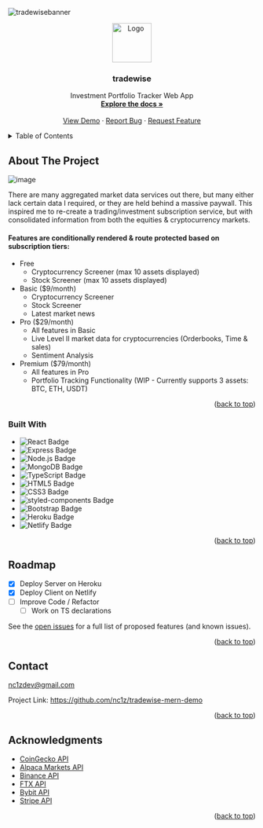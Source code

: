 <a name="readme-top"></a>

<!-- PROJECT LOGO -->
![tradewisebanner](https://user-images.githubusercontent.com/111836326/195963686-30870b98-6022-4fe4-a6d6-f5966585b5a4.png)
<br />

<div align="center">
  <a href="https://github.com/nc1z/tradewise-mern-demo/">
  <img src="https://user-images.githubusercontent.com/111836326/195963831-76301651-ac10-4aea-b9db-b2164e945e77.png" alt="Logo" width="80" height="80">
  </a>
<h3 align="center">tradewise</h3>

  <p align="center">
    Investment Portfolio Tracker Web App
    <br />
    <a href="https://github.com/nc1z/tradewise-mern-demo/"><strong>Explore the docs »</strong></a>
    <br />
    <br />
    <a href="https://github.com/nc1z/tradewise-mern-demo/">View Demo</a>
    ·
    <a href="https://github.com/nc1z/tradewise-mern-demo//issues">Report Bug</a>
    ·
    <a href="https://github.com/nc1z/tradewise-mern-demo//issues">Request Feature</a>
  </p>
</div>

<!-- TABLE OF CONTENTS -->
<details>
  <summary>Table of Contents</summary>
  <ol>
    <li>
      <a href="#about-the-project">About The Project</a>
      <ul>
        <li><a href="#built-with">Built With</a></li>
      </ul>
    </li>
    <li><a href="#roadmap">Roadmap</a></li>
    <li><a href="#contact">Contact</a></li>
    <li><a href="#acknowledgments">Acknowledgments</a></li>
  </ol>
</details>

<!-- ABOUT THE PROJECT -->
## About The Project

![image](https://user-images.githubusercontent.com/111836326/195963475-2ff0d3c5-9ebe-42f4-a4fa-675132cc7b73.png)

There are many aggregated market data services out there, but many either lack certain data I required, or they are held behind a massive paywall. This inspired me to re-create a trading/investment subscription service, but with consolidated information from both the equities & cryptocurrency markets.

<h4>Features are conditionally rendered & route protected based on subscription tiers:</h4>

- Free
  - Cryptocurrency Screener (max 10 assets displayed)
  - Stock Screener (max 10 assets displayed)
- Basic ($9/month)
  - Cryptocurrency Screener
  - Stock Screener
  - Latest market news
- Pro ($29/month)
  - All features in Basic
  - Live Level II market data for cryptocurrencies (Orderbooks, Time & sales)
  - Sentiment Analysis
- Premium ($79/month)
  - All features in Pro
  - Portfolio Tracking Functionality (WIP - Currently supports 3 assets: BTC, ETH, USDT)
  
<p align="right">(<a href="#readme-top">back to top</a>)</p>


<!-- BUILT WITH -->
### Built With

* ![React Badge](https://img.shields.io/badge/React-61DAFB?logo=react&logoColor=000&style=for-the-badge)
* ![Express Badge](https://img.shields.io/badge/Express-000?logo=express&logoColor=fff&style=for-the-badge)
* ![Node.js Badge](https://img.shields.io/badge/Node.js-393?logo=nodedotjs&logoColor=fff&style=for-the-badge)
* ![MongoDB Badge](https://img.shields.io/badge/MongoDB-47A248?logo=mongodb&logoColor=fff&style=for-the-badge)
* ![TypeScript Badge](https://img.shields.io/badge/TypeScript-3178C6?logo=typescript&logoColor=fff&style=for-the-badge)
* ![HTML5 Badge](https://img.shields.io/badge/HTML5-E34F26?logo=html5&logoColor=fff&style=for-the-badge)
* ![CSS3 Badge](https://img.shields.io/badge/CSS3-1572B6?logo=css3&logoColor=fff&style=for-the-badge)
* ![styled-components Badge](https://img.shields.io/badge/styled--components-DB7093?logo=styledcomponents&logoColor=fff&style=for-the-badge)
* ![Bootstrap Badge](https://img.shields.io/badge/Bootstrap-7952B3?logo=bootstrap&logoColor=fff&style=for-the-badge)
* ![Heroku Badge](https://img.shields.io/badge/Heroku-430098?logo=heroku&logoColor=fff&style=for-the-badge)
* ![Netlify Badge](https://img.shields.io/badge/Netlify-00C7B7?logo=netlify&logoColor=fff&style=for-the-badge)


<p align="right">(<a href="#readme-top">back to top</a>)</p>


<!-- ROADMAP -->
## Roadmap

- [X] Deploy Server on Heroku
- [X] Deploy Client on Netlify
- [ ] Improve Code / Refactor
    - [ ] Work on TS declarations

See the [open issues](https://github.com/nc1z/tradewise-mern-demo/issues) for a full list of proposed features (and known issues).

<p align="right">(<a href="#readme-top">back to top</a>)</p>

<!-- CONTACT -->
## Contact

nc1zdev@gmail.com

Project Link: https://github.com/nc1z/tradewise-mern-demo

<p align="right">(<a href="#readme-top">back to top</a>)</p>


<!-- ACKNOWLEDGMENTS -->
## Acknowledgments

* <a href="https://www.coingecko.com/en/api/documentation">CoinGecko API</a>
* <a href="https://alpaca.markets/docs/introduction/n">Alpaca Markets API</a>
* <a href="https://binance-docs.github.io/apidocs/spot/en/#change-log">Binance API</a>
* <a href="https://docs.ftx.com/#overview">FTX API</a>
* <a href="https://bybit-exchange.github.io/docs/futuresV2/inverse/#t-introduction">Bybit API</a>
* <a href="https://stripe.com/docs/api">Stripe API</a>


<p align="right">(<a href="#readme-top">back to top</a>)</p>


